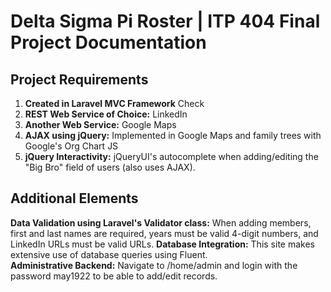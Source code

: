 # Delta Sigma Pi Roster | ITP 404 Final Project Documentation

## Project Requirements
1. **Created in Laravel MVC Framework** Check  
2. **REST Web Service of Choice:** LinkedIn  
3. **Another Web Service:** Google Maps  
4. **AJAX using jQuery:** Implemented in Google Maps and family trees with Google's Org Chart JS  
5. **jQuery Interactivity:** jQueryUI's autocomplete when adding/editing the "Big Bro" field of users (also uses AJAX).

## Additional Elements
**Data Validation using Laravel's Validator class:** When adding members, first and last names are required, years must be valid 4-digit numbers, and LinkedIn URLs must be valid URLs.
**Database Integration:** This site makes extensive use of database queries using Fluent.  
**Administrative Backend:** Navigate to /home/admin and login with the password may1922 to be able to add/edit records.  
